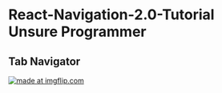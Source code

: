 # React-Navigation-2.0-Tutorial Unsure Programmer

## Tab Navigator 

<a href="https://imgflip.com/gif/2fu1zf"><img src="https://i.imgflip.com/2fu1zf.gif" title="made at imgflip.com"/></a>
